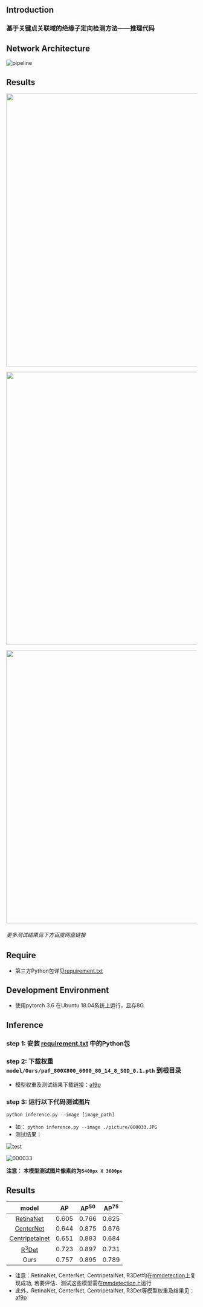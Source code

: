 ## Introduction

### 基于关键点关联域的绝缘子定向检测方法——推理代码

## Network Architecture

![pipeline](https://github.com/XCLXY0/Insulator/blob/master/pipeline.png)

## Results
<p align="center">
<img src="https://github.com/XCLXY0/Insulator/blob/master/result/000020.jpg", width="720">
</p>
<p align="center">
<img src="https://github.com/XCLXY0/Insulator/blob/master/result/000252.jpg", width="720">
</p>
<p align="center">
<img src="https://github.com/XCLXY0/Insulator/blob/master/result/001246.jpg", width="720">
</p>

###### 更多测试结果见下方百度网盘链接

## Require
- 第三方Python包详见[requirement.txt](https://github.com/XCLXY0/Insulator/blob/master/requirement.txt)

## Development Environment
- 使用pytorch 3.6 在Ubuntu 18.04系统上运行，显存8G

## Inference
### step 1: 安装 [requirement.txt](https://github.com/XCLXY0/Insulator/blob/master/requirement.txt) 中的Python包

### step 2: 下载权重 `model/Ours/paf_800X800_6000_80_14_8_SGD_0.1.pth` 到根目录

  - 模型权重及测试结果下载链接：[af9p](https://pan.baidu.com/s/1coFL9CIx0wu7twu5fD9gog)

### step 3: 运行以下代码测试图片
  `python inference.py --image [image_path]`
- 如：
  `python inference.py --image ./picture/000033.JPG`
- 测试结果：

![test](https://github.com/XCLXY0/Insulator/blob/master/test_result.png)

![000033](https://github.com/XCLXY0/Insulator/blob/master/result/000033.jpg)

__注意： 本模型测试图片像素约为`5400px X 3600px`__

## Results
| model | AP | AP<sup>50</sup> | AP<sup>75</sup> |
| :---------: | :---------: |:---------: |:---------: |
|[RetinaNet](https://arxiv.org/abs/1708.02002)   | 0.605 |0.766 |0.625 |
|[CenterNet](https://arxiv.org/abs/1904.07850)   | 0.644 |0.875 |0.676 |
|[Centripetalnet](https://arxiv.org/abs/2003.09119)   | 0.651 |0.883 |0.684 |
|[R<sup>3</sup>Det](https://arxiv.org/abs/1908.05612)   | 0.723 |0.897 |0.731 |
|Ours   | 0.757 |0.895 |0.789 |

- 注意：RetinaNet, CenterNet, CentripetalNet, R3Det均在[mmdetection](https://github.com/open-mmlab/mmdetection)上复现成功, 若要评估、测试这些模型需在[mmdetection](https://github.com/open-mmlab/mmdetection)上运行
- 此外，RetinaNet, CenterNet, CentripetalNet, R3Det等模型权重及结果见：[af9p](https://pan.baidu.com/s/1coFL9CIx0wu7twu5fD9gog)

